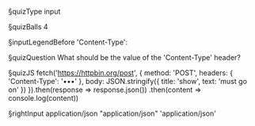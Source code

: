 §quizType
input

§quizBalls
4

§inputLegendBefore
'Content-Type':


§quizQuestion
What should be the value of the 'Content-Type' header?



§quizJS
fetch('https://httpbin.org/post', {
  method: 'POST',
  headers: {
    'Content-Type': '•••'
  },
  body: JSON.stringify({
    title: 'show',
    text: 'must go on'
  })
}).then(response => response.json())
  .then(content => console.log(content))



§rightInput
application/json
"application/json"
'application/json'
